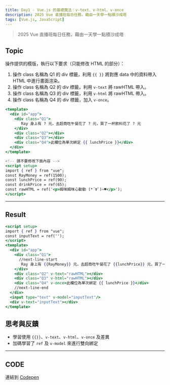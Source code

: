```yaml
---
title: Day1 - Vue.js 的基礎魔法：v-text、v-html、v-once
description: 2025 Vue 直播班每日任務，藉由一天學一點積沙成塔
tags: [Vue.js, JavaScript]
---
```

> 2025 Vue 直播班每日任務，藉由一天學一點積沙成塔

## Topic
操作提供的模版，執行以下要求（只能修改 HTML 的部分）：
1. 操作 class 名稱為 Q1 的 div 標籤，利用 `{{ }}` 將對應 data 中的資料帶入 HTML 中進行畫面渲染。
2. 操作 class 名稱為 Q2 的 div 標籤，利用 `v-text` 將 rawHTML 帶入。
3. 操作 class 名稱為 Q3 的 div 標籤，利用 `v-html` 將 rawHTML 帶入。
4. 操作 class 名稱為 Q4 的 div 標籤，加入 `v-once`。

```jsx
<template>
  <div id="app">
    <div class="Q1">
       Ray 身上有 ? 元，去超商吃午餐花了 ? 元，買了一杯飲料花了 ? 元
    </div>
    <div class="Q2"></div>
    <div class="Q3"></div>
    <div class="Q4">此欄位為單次綁定 {{ lunchPrice }}</div>
  </div>
</template>

<!-- 請不要修改下面內容 -->
<script setup>
import { ref } from "vue";
const RayMoney = ref(1500);
const lunchPrice = ref(90);
const drinkPrice = ref(65);
const rawHTML = ref('<p>姆咪姆咪心動動 (*´∀`)~♥</p>');
</script>
```
---
## Result
```jsx
<script setup>
import { ref } from "vue";
const inputText = ref('');
</script>
<template>
  <div id="app">
    <div class="Q1">
      //next-line-start
       Ray 身上有 {{RayMoney}} 元，去超商吃午餐花了 {{lunchPrice}} 元，買了一杯飲料花了 {{drinkPrice}} 元
    </div>
    <div class="Q2" v-text="rawHTML"></div>
    <div class="Q3" v-html="rawHTML"></div>
    <div class="Q4" v-once>此欄位為單次綁定 {{ lunchPrice }}</div>
    //next-line-end
  </div>
  <input type="text" v-model="inputText"/>
  <div v-text="inputText"></div>
</template>
```

## 思考與反饋
- 學習使用 `{{}}`、`v-text`、`v-html`、`v-once` 及差異
- 加碼學習了 `ref` 及 `v-model` 來進行雙向綁定

---
## CODE
連結到 [Codepen](https://codepen.io/CloveTseng1026/pen/RNWVzOy)